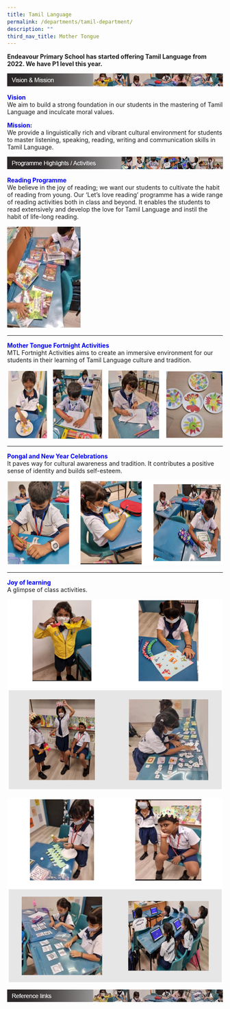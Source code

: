 ```yaml
---
title: Tamil Language
permalink: /departments/tamil-department/
description: ""
third_nav_title: Mother Tongue
---
```

**Endeavour Primary School has started offering Tamil Language from 2022. We have P1 level this year.**

![](/images/tamil_vision.png)

<strong style="color: blue;">Vision</strong>
<br> We aim to build a strong foundation in our students in the mastering of Tamil Language and inculcate moral values.


<strong style="color: blue;">Mission:</strong>
<br> We provide a linguistically rich and vibrant cultural environment for students to master listening, speaking, reading, writing and communication skills in Tamil Language.

![](/images/tamil_programme_highlights.png)


<strong style="color: blue;">Reading Programme</strong>
<br>
We believe in the joy of reading; we want our students to cultivate the habit of reading from young. Our ‘Let’s love reading’ programme has a wide range of reading activities both in class and beyond. It enables the students to read extensively and develop the love for Tamil Language and instil the habit of life-long reading.

<img src="/images/Reading-Programme_F.jpg" style="width:35%">

---


<strong style="color: blue;">Mother Tongue Fortnight Activities</strong>
<br>
MTL Fortnight Activities aims to create an immersive environment for our students in their learning of Tamil Language culture and tradition.

![Tamil Fortnight Activities](/images/TL%20Fortnight%20Activities.png)

---
<strong style="color: blue;">Pongal and New Year Celebrations</strong>
<br>It paves way for cultural awareness and tradition. It&nbsp;contributes a positive sense of identity and builds self-esteem.

![Pongal and new year celebrations](/images/Pongal%20and%20new%20year%20celebrations.png)

---
<strong style="color: blue;">Joy of learning</strong>
<br>
A glimpse of class activities.

![joy of learning](/images/joy%20of%20learning_1.png)

![joy of learning](/images/joy%20of%20learning_2.png)





![](/images/tamil_links.png)